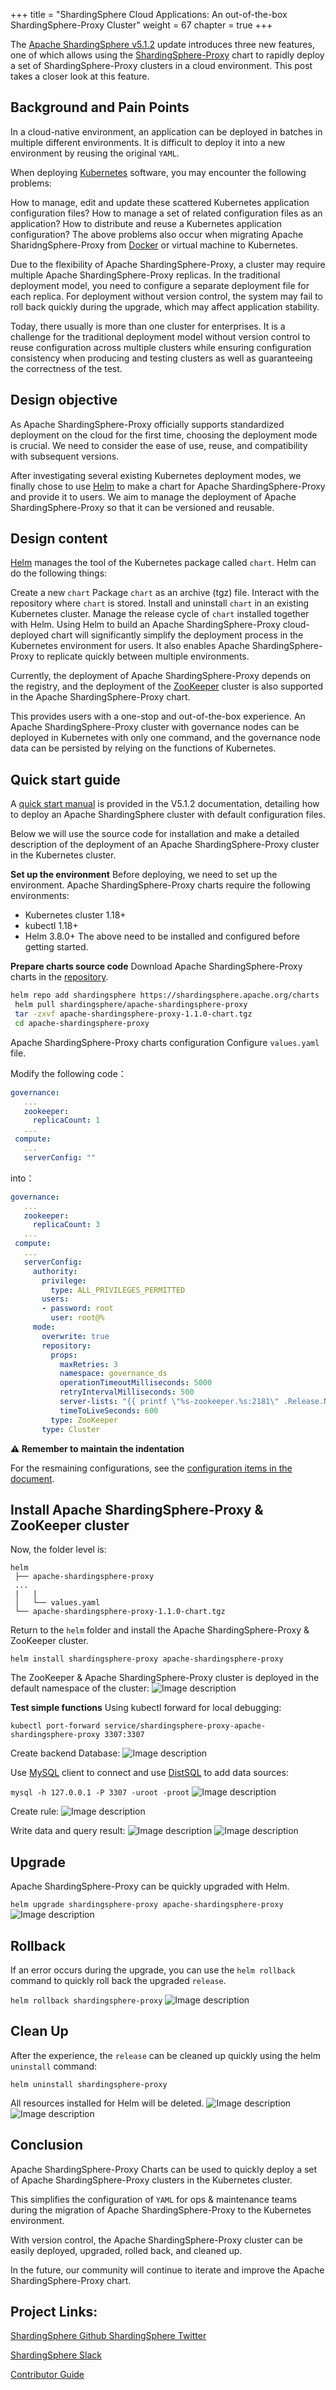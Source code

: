 +++ 
title = "ShardingSphere Cloud Applications: An out-of-the-box ShardingSphere-Proxy Cluster"
weight = 67
chapter = true 
+++

The [Apache ShardingSphere v5.1.2](https://shardingsphere.apache.org/document/5.1.2/en/overview/) update introduces three new features, one of which allows using the [ShardingSphere-Proxy](https://shardingsphere.apache.org/document/current/en/quick-start/shardingsphere-proxy-quick-start/) chart to rapidly deploy a set of ShardingSphere-Proxy clusters in a cloud environment. This post takes a closer look at this feature.

## Background and Pain Points
In a cloud-native environment, an application can be deployed in batches in multiple different environments. It is difficult to deploy it into a new environment by reusing the original `YAML`.

When deploying [Kubernetes](https://kubernetes.io/) software, you may encounter the following problems:

How to manage, edit and update these scattered Kubernetes application configuration files?
How to manage a set of related configuration files as an application?
How to distribute and reuse a Kubernetes application configuration?
The above problems also occur when migrating Apache SharidngSphere-Proxy from [Docker](https://www.docker.com/) or virtual machine to Kubernetes.

Due to the flexibility of Apache ShardingSphere-Proxy, a cluster may require multiple Apache ShardingSphere-Proxy replicas. In the traditional deployment model, you need to configure a separate deployment file for each replica. For deployment without version control, the system may fail to roll back quickly during the upgrade, which may affect application stability.

Today, there usually is more than one cluster for enterprises. It is a challenge for the traditional deployment model without version control to reuse configuration across multiple clusters while ensuring configuration consistency when producing and testing clusters as well as guaranteeing the correctness of the test.

## Design objective
As Apache ShardingSphere-Proxy officially supports standardized deployment on the cloud for the first time, choosing the deployment mode is crucial. We need to consider the ease of use, reuse, and compatibility with subsequent versions.

After investigating several existing Kubernetes deployment modes, we finally chose to use [Helm](https://helm.sh/) to make a chart for Apache ShardingSphere-Proxy and provide it to users. We aim to manage the deployment of Apache ShardingSphere-Proxy so that it can be versioned and reusable.

## Design content
[Helm](https://helm.sh/) manages the tool of the Kubernetes package called `chart`. Helm can do the following things:

Create a new `chart`
Package `chart` as an archive (tgz) file.
Interact with the repository where `chart` is stored.
Install and uninstall `chart` in an existing Kubernetes cluster.
Manage the release cycle of `chart` installed together with Helm.
Using Helm to build an Apache ShardingSphere-Proxy cloud-deployed chart will significantly simplify the deployment process in the Kubernetes environment for users. It also enables Apache ShardingSphere-Proxy to replicate quickly between multiple environments.

Currently, the deployment of Apache ShardingSphere-Proxy depends on the registry, and the deployment of the [ZooKeeper](https://zookeeper.apache.org/) cluster is also supported in the Apache ShardingSphere-Proxy chart.

This provides users with a one-stop and out-of-the-box experience. An Apache ShardingSphere-Proxy cluster with governance nodes can be deployed in Kubernetes with only one command, and the governance node data can be persisted by relying on the functions of Kubernetes.

## Quick start guide
A [quick start manual](https://shardingsphere.apache.org/document/current/en/user-manual/shardingsphere-proxy/startup/helm/) is provided in the V5.1.2 documentation, detailing how to deploy an Apache ShardingSphere cluster with default configuration files.

Below we will use the source code for installation and make a detailed description of the deployment of an Apache ShardingSphere-Proxy cluster in the Kubernetes cluster.

**Set up the environment**
Before deploying, we need to set up the environment. Apache ShardingSphere-Proxy charts require the following environments:

- Kubernetes cluster 1.18+
- kubectl 1.18+
- Helm 3.8.0+
The above need to be installed and configured before getting started.

**Prepare charts source code**
Download Apache ShardingSphere-Proxy charts in the [repository](https://shardingsphere.apache.org/charts/).

```bash
helm repo add shardingsphere https://shardingsphere.apache.org/charts
 helm pull shardingsphere/apache-shardingsphere-proxy
 tar -zxvf apache-shardingsphere-proxy-1.1.0-chart.tgz
 cd apache-shardingsphere-proxy
```
Apache ShardingSphere-Proxy charts configuration
Configure `values.yaml` file.

Modify the following code：

```yaml
governance:
   ...
   zookeeper:
     replicaCount: 1
   ...
 compute:
   ...
   serverConfig: ""
```
into：

```yaml
governance:
   ...
   zookeeper:
     replicaCount: 3
   ...
 compute:
   ...
   serverConfig:
     authority:
       privilege:
         type: ALL_PRIVILEGES_PERMITTED
       users:
       - password: root
         user: root@%
     mode:
       overwrite: true
       repository:
         props:
           maxRetries: 3
           namespace: governance_ds
           operationTimeoutMilliseconds: 5000
           retryIntervalMilliseconds: 500
           server-lists: "{{ printf \"%s-zookeeper.%s:2181\" .Release.Name .Release.Namespace }}"
           timeToLiveSeconds: 600
         type: ZooKeeper
       type: Cluster
```
**⚠️ Remember to maintain the indentation**

For the resmaining configurations, see the [configuration items in the document](https://shardingsphere.apache.org/document/current/cn/user-manual/shardingsphere-proxy/startup/helm/#%E9%85%8D%E7%BD%AE%E9%A1%B9).

## Install Apache ShardingSphere-Proxy & ZooKeeper cluster
Now, the folder level is:

```
helm
 ├── apache-shardingsphere-proxy
 ...
 |   |
 │   └── values.yaml
 └── apache-shardingsphere-proxy-1.1.0-chart.tgz
```

Return to the `helm` folder and install the Apache ShardingSphere-Proxy & ZooKeeper cluster.

```
helm install shardingsphere-proxy apache-shardingsphere-proxy
```

The ZooKeeper & Apache ShardingSphere-Proxy cluster is deployed in the default namespace of the cluster:
![Image description](https://dev-to-uploads.s3.amazonaws.com/uploads/articles/qgiae1qf2ryjo6u3cezg.png)
 

**Test simple functions**
Using kubectl forward for local debugging:

```
kubectl port-forward service/shardingsphere-proxy-apache-shardingsphere-proxy 3307:3307
```

Create backend Database:
![Image description](https://dev-to-uploads.s3.amazonaws.com/uploads/articles/n9h3uiw5x1u5kx17rvv0.png)
 

Use [MySQL](https://www.mysql.com/) client to connect and use [DistSQL](https://shardingsphere.apache.org/document/5.1.0/en/concepts/distsql/) to add data sources:

`mysql -h 127.0.0.1 -P 3307 -uroot -proot`
![Image description](https://dev-to-uploads.s3.amazonaws.com/uploads/articles/favmpbg6kmxmk9kyjr2m.png)
 

Create rule:
![Image description](https://dev-to-uploads.s3.amazonaws.com/uploads/articles/wg1xtdrnr4qoa5micudq.png)
 

Write data and query result:
![Image description](https://dev-to-uploads.s3.amazonaws.com/uploads/articles/mei7d27czrq0z3xv81sh.png)
![Image description](https://dev-to-uploads.s3.amazonaws.com/uploads/articles/14j4psiw13q39wcpd9ih.png)
  


## Upgrade
Apache ShardingSphere-Proxy can be quickly upgraded with Helm.

`helm upgrade shardingsphere-proxy apache-shardingsphere-proxy`
![Image description](https://dev-to-uploads.s3.amazonaws.com/uploads/articles/2zzkgi71sz5tnjqumspp.png)
 

## Rollback
If an error occurs during the upgrade, you can use the `helm rollback` command to quickly roll back the upgraded `release`.

`helm rollback shardingsphere-proxy`
![Image description](https://dev-to-uploads.s3.amazonaws.com/uploads/articles/p28l2jlbg1dt0pthbesh.png)
 

## Clean Up
After the experience, the `release` can be cleaned up quickly using the helm `uninstall` command:

`helm uninstall shardingsphere-proxy`

All resources installed for Helm will be deleted.
![Image description](https://dev-to-uploads.s3.amazonaws.com/uploads/articles/vsg3omz4jb2jfkx0olsv.png)
 ![Image description](https://dev-to-uploads.s3.amazonaws.com/uploads/articles/xgunqw1hmaaq8n17ddix.png)
 


## Conclusion
Apache ShardingSphere-Proxy Charts can be used to quickly deploy a set of Apache ShardingSphere-Proxy clusters in the Kubernetes cluster.

This simplifies the configuration of `YAML` for ops & maintenance teams during the migration of Apache ShardingSphere-Proxy to the Kubernetes environment.

With version control, the Apache ShardingSphere-Proxy cluster can be easily deployed, upgraded, rolled back, and cleaned up.

In the future, our community will continue to iterate and improve the Apache ShardingSphere-Proxy chart.

## Project Links:
[ShardingSphere Github
](https://github.com/apache/shardingsphere/issues?page=1&q=is%3Aopen+is%3Aissue+label%3A%22project%3A+OpenForce+2022%22)
[ShardingSphere Twitter](https://twitter.com/ShardingSphere)

[ShardingSphere Slack](https://join.slack.com/t/apacheshardingsphere/shared_invite/zt-sbdde7ie-SjDqo9~I4rYcR18bq0SYTg)

[Contributor Guide](https://shardingsphere.apache.org/community/cn/contribute/)
